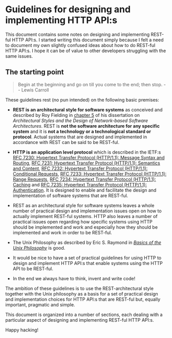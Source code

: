 # Guidelines for designing and implementing HTTP API:s

This document contains some notes on designing and implementing REST-ful HTTP
API:s. I started writing this document simply because I felt a need to document
my own slightly confused ideas about how to do REST-ful HTTP API:s. I hope it
can be of value to other developers struggling with the same issues.

## The starting point

> Begin at the beginning and go on till you come to the end; then stop. -- Lewis Carroll 

These guidelines rest (no pun intended) on the following basic premises:

 * **REST is an architectural style for software systems** as conceived and
   described by Roy Fielding in [chapter 5](https://www.ics.uci.edu/%7Efielding/pubs/dissertation/rest_arch_style.htm)
   of his dissertation on *Architectural Styles and the Design of Network-based
   Software Architectures*. REST is **not the software architecture for any
   specific system** and it is **not a technology or a technological standard
   or protocol**. Actual systems that are designed and implemented in accordance
   with REST can be said to be REST-ful.

 * **HTTP is an application level protocol** which is described in the IETF:s
   [RFC 7230: Hypertext Transfer Protocol (HTTP/1.1): Message Syntax and Routing](https://tools.ietf.org/html/rfc7230),
   [RFC 7231: Hypertext Transfer Protocol (HTTP/1.1): Semantics and Content](https://tools.ietf.org/html/rfc7231),
   [RFC 7232: Hypertext Transfer Protocol (HTTP/1.1): Conditional Requests](https://tools.ietf.org/html/rfc7232),
   [RFC 7233: Hypertext Transfer Protocol (HTTP/1.1): Range Requests](https://tools.ietf.org/html/rfc7233),
   [RFC 7234: Hypertext Transfer Protocol (HTTP/1.1): Caching](https://tools.ietf.org/html/rfc7234) and
   [RFC 7235: Hypertext Transfer Protocol (HTTP/1.1): Authentication](https://tools.ietf.org/html/rfc7235).
   It is designed to enable and facilitate the design and implementation of
   software systems that are REST-ful.
 
 * REST as an architectural style for software systems leaves a whole number of
   practical design and implementation issues open on how to actually implement
   REST-ful systems. HTTP also leaves a number of practical issues open regarding
   how specific systems using HTTP should be implemented and work and especially
   how they should be implemented and work in order to be REST-ful. 

 * The Unix Philosophy as described by Eric S. Raymond in *[Basics of the Unix
   Philosophy](http://www.catb.org/~esr/writings/taoup/html/ch01s06.html)* is
   good.

 * It would be nice to have a set of practical guidelines for using HTTP to 
   design and implement HTTP API:s that enable systems using the HTTP API to
   be REST-ful.
 
 * In the end we always have to think, invent and write code!

The ambition of these guidelines is to use the REST-architectural style together
with the Unix philosophy as a basis for a set of practical design and
implementation choices for HTTP API:s that are REST-ful but, equally important,
pragmatic and simple.

This document is organized into a number of sections, each dealing with a
particular aspect of designing and implementing REST-ful HTTP API:s.

Happy hacking!
